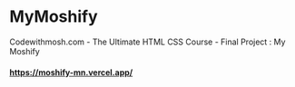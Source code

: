 # MyMoshify
 Codewithmosh.com - The Ultimate HTML CSS Course - Final Project : My Moshify
#### https://moshify-mn.vercel.app/
